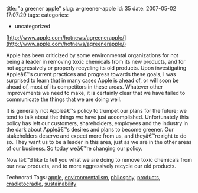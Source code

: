 title: "a greener apple"
slug: a-greener-apple
id: 35
date: 2007-05-02 17:07:29
tags: 
categories: 
- uncategorized

[http://www.apple.com/hotnews/agreenerapple/](http://www.apple.com/hotnews/agreenerapple/)<span style="font-size:12pt;">

</span>Apple has been criticized by some environmental organizations for not being a leader in removing toxic chemicals from its new products, and for not aggressively or properly recycling its old products. Upon investigating Appleâ€™s current practices and progress towards these goals, I was surprised to learn that in many cases Apple is ahead of, or will soon be ahead of, most of its competitors in these areas. Whatever other improvements we need to make, it is certainly clear that we have failed to communicate the things that we are doing well.

It is generally not Appleâ€™s policy to trumpet our plans for the future; we tend to talk about the things we have just accomplished. Unfortunately this policy has left our customers, shareholders, employees and the industry in the dark about Appleâ€™s desires and plans to become greener. Our stakeholders deserve and expect more from us, and theyâ€™re right to do so. They want us to be a leader in this area, just as we are in the other areas of our business. So today weâ€™re changing our policy.

Now Iâ€™d like to tell you what we are doing to remove toxic chemicals from our new products, and to more aggressively recycle our old products.

<!-- technorati tags start -->

Technorati Tags: [apple](http://www.technorati.com/tag/apple), [environmentalism](http://www.technorati.com/tag/environmentalism), [philosphy](http://www.technorati.com/tag/philosphy), [products](http://www.technorati.com/tag/products), [cradletocradle](http://www.technorati.com/tag/cradletocradle), [sustainability](http://www.technorati.com/tag/sustainability)
<!-- technorati tags end -->
